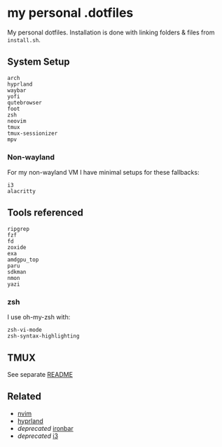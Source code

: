 # my personal .dotfiles

My personal dotfiles.
Installation is done with linking folders & files from `install.sh`. 

## System Setup

```
arch
hyprland
waybar
yofi
qutebrowser
foot
zsh
neovim
tmux
tmux-sessionizer
mpv
```

### Non-wayland

For my non-wayland VM I have minimal setups for these fallbacks:

```
i3
alacritty
```

## Tools referenced

```
ripgrep
fzf
fd
zoxide
exa
amdgpu_top
paru
sdkman
nmon
yazi
```

### zsh

I use oh-my-zsh with:

```
zsh-vi-mode
zsh-syntax-highlighting
```

## TMUX

See separate [README](/README_TMUX.md)


## Related

- [nvim](https://github.com/appleseedexm/nvim)
- [hyprland](https://github.com/appleseedexm/hypr)
- *deprecated* [ironbar](https://github.com/appleseedexm/ironbar)
- *deprecated* [i3](https://github.com/appleseedexm/i3)
